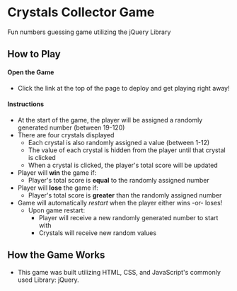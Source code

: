 # Crystals Collector Game
Fun numbers guessing game utilizing the jQuery Library

## How to Play

#### Open the Game
* Click the link at the top of the page to deploy and get playing right away!  

#### Instructions
* At the start of the game, the player will be assigned a randomly generated number (between 19-120)
* There are four crystals displayed
    * Each crystal is also randomly assigned a value (between 1-12)
    * The value of each crystal is hidden from the player until that crystal is clicked
    * When a crystal is clicked, the player's total score will be updated
* Player will **win** the game if:
    * Player's total score is **equal** to the randomly assigned number
* Player will **lose** the game if:
    * Player's total score is **greater** than the randomly assigned number
* Game will automatically _restart_ when the player either wins -or- loses!
    * Upon game restart:
        * Player will receive a new randomly generated number to start with 
        * Crystals will receive new random values 

## How the Game Works
* This game was built utilizing HTML, CSS, and JavaScript's commonly used Library: jQuery.
